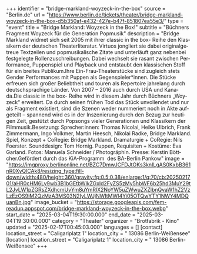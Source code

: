 +++
identifier = "bridge-markland-woyzeck-in-the-box"
source = "Berlin.de"
url = "https://www.berlin.de/tickets/theater/bridge-markland-woyzeck-in-the-box-d5b350af-e432-427e-b47f-851807ea55e3/"
type = "event"
title = "Bridge Markland: Woyzeck in the Box!"
subtitle = "Büch­ners Frag­ment Woy­zeck für die Gene­ra­ti­on Pop­mu­sik"
description = "Bridge Mark­land wid­met sich seit 2005 mit ihrer clas­sic in the box- Rei­he den Klas­si­kern der deut­schen Thea­ter­li­te­ra­tur. Vir­tu­os jon­gliert sie dabei ori­gi­nal­ge­treue Text­zei­len und pop­mu­si­ka­li­sche Zita­te und unter­läuft ganz neben­bei fest­ge­leg­te Rol­len­zu­schrei­bun­gen. Dabei wech­selt sie rasant zwi­schen Per­for­mance, Pup­pen­spiel und Play­back und ent­staubt den klas­si­schen Stoff für ein brei­tes Publi­kum.Ihre Ein-Frau-Theaterstücke sind zugleich stets Gen­der Per­for­man­ces mit Pup­pen als Gegenspieler*innen. Die Stü­cke erfreu­en sich gro­ßer Beliebt­heit und tou­ren als Reper­toire jah­re­lang durch deutsch­spra­chi­ge Län­der. Von 2007 – 2016 auch durch USA und Kana­da.Die clas­sic in the box- Rei­he wird in die­sem Jahr durch Büch­ners „Woy­zeck“ erwei­tert. Da durch sei­nen frü­hen Tod das Stück unvoll­endet und nur als Frag­ment exis­tiert, sind die Sze­nen weder num­me­riert noch in Akte auf­ge­teilt – span­nend wird es in der Insze­nie­rung durch den Bezug zur heu­ti­gen Zeit, gestützt durch Pop­songs vie­ler Gene­ra­tio­nen und Klas­si­kern der Film­mu­sik.Beset­zung: Sprecher:innen: Tho­mas Nico­lai, Hei­ke Ulb­rich, Frank Zim­mer­mann, Ingo Volk­mer, Mar­tin Heesch, Niko­lai Rad­ke, Bridge Mark­land. Spiel, Kon­zept + CoRe­gie: Bridge Mark­land. Dra­ma­tur­gie + CoRe­gie: Nils Foers­ter. Sound­de­sign: Tom Hor­nig. Pup­pen, Requi­si­ten + Kos­tü­me: Eva Gar­land. Fotos: Manue­la Schnei­der / Pho­to­grä­phin. Pres­se: Kers­tin Bött­cher.Geför­dert durch das KiA-Programm  des BA-Berlin Pan­kow"
image = "https://imgproxy.berlinonline.net/BZC7DmwJCFDJtOKs3knILgAS0KxbB361nR0XyQlCAk8/resizing_type:fill-down/width:480/height:360/gravity:fp:0.5:0.38/enlarge:1/q:70/cb:2025021701/aHR0cHM6Ly9wb3B1bGEtbWlkZGxld2FyZS5zMy5hbWF6b25hd3MuY29tL2JvLW1pZGRsZXdhcmUvYm8uYmRlX2NoYW5uZWwuZXZlbnQvaW1hZ2VzLzEzOS9iM2QzMzA3MS03N2IyLWJjNWItMWI4Yi05OTQwYTY1NWY4MDQuanBn.jpg"
image_bucket = "https://storage.googleapis.com/fem-readup.appspot.com/bridge-markland-woyzeck-in-the-box.webp"
start_date = "2025-03-04T19:30:00.000"
end_date = "2025-03-04T19:30:00.000"
category = "Theater"
organizer = "Brotfabrik - Kino"
updated = "2025-02-17T00:45:03.000"
languages = []
[contact]
location_street = "Caligariplatz 1"
location_city = " 13086 Berlin-Weißensee"
[location]
location_street = "Caligariplatz 1"
location_city = " 13086 Berlin-Weißensee"
+++